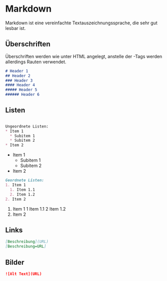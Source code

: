 # Markdown

Markdown ist eine vereinfachte Textauszeichnungssprache,
die sehr gut lesbar ist.

## Überschriften

Überschriften werden wie unter HTML angelegt, anstelle der <hx>-Tags werden allerdings Rauten verwendet.

```Markdown
# Header 1  
## Header 2  
### Header 3   
#### Header 4  
##### Header 5  
###### Header 6  
```

## Listen

```Markdown

Ungeordnete Listen:
* Item 1
  * Subitem 1
  * Subitem 2
* Item 2
```

* Item 1
  * Subitem 1
  * Subitem 2
* Item 2

```Markdown
Geordnete Listen:
1. Item 1  
  1. Item 1.1  
  2. Item 1.2  
2. Item 2

```

1. Item 1
 1 Item 1.1
 2 Item 1.2
2. Item 2

## Links

```Markdown
[Beschreibung](URL)  
[Beschreibung=URL]
```

## Bilder

```Markdown
![Alt Text](URL)
```
